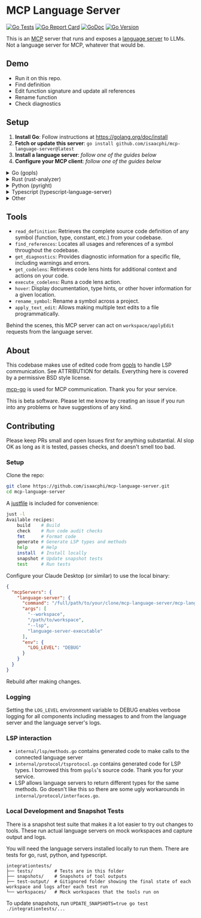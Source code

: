 # MCP Language Server

[![Go Tests](https://github.com/isaacphi/mcp-language-server/actions/workflows/go.yml/badge.svg)](https://github.com/isaacphi/mcp-language-server/actions/workflows/go.yml)
[![Go Report Card](https://goreportcard.com/badge/github.com/isaacphi/mcp-language-server)](https://goreportcard.com/report/github.com/isaacphi/mcp-language-server)
[![GoDoc](https://pkg.go.dev/badge/github.com/isaacphi/mcp-language-server)](https://pkg.go.dev/github.com/isaacphi/mcp-language-server)
[![Go Version](https://img.shields.io/github/go-mod/go-version/isaacphi/mcp-language-server)](https://github.com/isaacphi/mcp-language-server/blob/main/go.mod)

This is an [MCP](https://modelcontextprotocol.io/introduction) server that runs and exposes a [language server](https://microsoft.github.io/language-server-protocol/) to LLMs. Not a language server for MCP, whatever that would be.

## Demo

- Run it on this repo.
- Find definition
- Edit function signature and update all references
- Rename function
- Check diagnostics

## Setup

1. **Install Go**: Follow instructions at <https://golang.org/doc/install>
2. **Fetch or update this server**: `go install github.com/isaacphi/mcp-language-server@latest`
3. **Install a language server**: _follow one of the guides below_
4. **Configure your MCP client**: _follow one of the guides below_

<details>
  <summary>Go (gopls)</summary>
  <div>
    <p><strong>Install gopls</strong>: <code>go install golang.org/x/tools/gopls@latest</code></p>
    <p><strong>Configure your MCP client</strong>: This will be different but similar for each client. For Claude Desktop, add the following to <code>~/Library/Application\ Support/Claude/claude_desktop_config.json</code></p>

<pre>
{
  "mcpServers": {
    "language-server": {
      "command": "mcp-language-server",
      "args": ["--workspace", "/Users/you/dev/yourproject/", "--lsp", "gopls"],
      "env": {
        "PATH": "/opt/homebrew/bin:/Users/you/go/bin",
        "GOPATH": "/users/you/go",
        "GOCACHE": "/users/you/Library/Caches/go-build",
        "GOMODCACHE": "/Users/you/go/pkg/mod"
      }
    }
  }
}
</pre>

<p><strong>Note</strong>: Not all clients will need these environment variables. For Claude Desktop you will need to update the environment variables above based on your machine and username:</p>
<ul>
  <li><code>PATH</code> needs to contain the path to <code>go</code> and to <code>gopls</code>. Get this with <code>echo $(which go):$(which gopls)</code></li>
  <li><code>GOPATH</code>, <code>GOCACHE</code>, and <code>GOMODCACHE</code> may be different on your machine. These are the defaults.</li>
</ul>

  </div>
</details>
<details>
  <summary>Rust (rust-analyzer)</summary>
  <div>
    <p><strong>Install rust-analyzer</strong>: <code>rustup component add rust-analyzer</code></p>
    <p><strong>Configure your MCP client</strong>: This will be different but similar for each client. For Claude Desktop, add the following to <code>~/Library/Application\ Support/Claude/claude_desktop_config.json</code></p>

<pre>
{
  "mcpServers": {
    "language-server": {
      "command": "mcp-language-server",
      "args": [
        "--workspace",
        "/Users/you/dev/yourproject/",
        "--lsp",
        "rust-analyzer"
      ]
    }
  }
}
</pre>
  </div>
</details>
<details>
  <summary>Python (pyright)</summary>
  <div>
    <p><strong>Install pyright</strong>: <code>npm install -g pyright</code></p>
    <p><strong>Configure your MCP client</strong>: This will be different but similar for each client. For Claude Desktop, add the following to <code>~/Library/Application\ Support/Claude/claude_desktop_config.json</code></p>

<pre>
{
  "mcpServers": {
    "language-server": {
      "command": "mcp-language-server",
      "args": [
        "--workspace",
        "/Users/you/dev/yourproject/",
        "--lsp",
        "pyright",
        "--",
        "--stdio"
      ]
    }
  }
}
</pre>
  </div>
</details>
<details>
  <summary>Typescript (typescript-language-server)</summary>
  <div>
    <p><strong>Install typescript-language-server</strong>: <code>npm install -g typescript typescript-language-server</code></p>
    <p><strong>Configure your MCP client</strong>: This will be different but similar for each client. For Claude Desktop, add the following to <code>~/Library/Application\ Support/Claude/claude_desktop_config.json</code></p>

<pre>
{
  "mcpServers": {
    "language-server": {
      "command": "mcp-language-server",
      "args": [
        "--workspace",
        "/Users/you/dev/yourproject/",
        "--lsp",
        "typescript-language-server",
        "--",
        "--stdio"
      ]
    }
  }
}
</pre>
  </div>
</details>
<details>
  <summary>Other</summary>
  <div>
    <p>I have only tested this repo with the servers above but it should be compatible with many more. Note:</p>
    <ul>
      <li>The language server must communicate over stdio.</li>
      <li>Any aruments after <code>--</code> are sent as arguments to the language server.</li>
      <li>Any env variables are passed on to the language server.</li>
    </ul>
  </div>
</details>

## Tools

- `read_definition`: Retrieves the complete source code definition of any symbol (function, type, constant, etc.) from your codebase.
- `find_references`: Locates all usages and references of a symbol throughout the codebase.
- `get_diagnostics`: Provides diagnostic information for a specific file, including warnings and errors.
- `get_codelens`: Retrieves code lens hints for additional context and actions on your code.
- `execute_codelens`: Runs a code lens action.
- `hover`: Display documentation, type hints, or other hover information for a given location.
- `rename_symbol`: Rename a symbol across a project.
- `apply_text_edit`: Allows making multiple text edits to a file programmatically.

Behind the scenes, this MCP server can act on `workspace/applyEdit` requests from the language server.

## About

This codebase makes use of edited code from [gopls](https://go.googlesource.com/tools/+/refs/heads/master/gopls/internal/protocol) to handle LSP communication. See ATTRIBUTION for details. Everything here is covered by a permissive BSD style license.

[mcp-go](https://github.com/mark3labs/mcp-go) is used for MCP communication. Thank you for your service.

This is beta software. Please let me know by creating an issue if you run into any problems or have suggestions of any kind.

## Contributing

Please keep PRs small and open Issues first for anything substantial. AI slop OK as long as it is tested, passes checks, and doesn't smell too bad.

### Setup

Clone the repo:

```bash
git clone https://github.com/isaacphi/mcp-language-server.git
cd mcp-language-server
```

A [justfile](https://just.systems/man/en/) is included for convenience:

```bash
just -l
Available recipes:
    build    # Build
    check    # Run code audit checks
    fmt      # Format code
    generate # Generate LSP types and methods
    help     # Help
    install  # Install locally
    snapshot # Update snapshot tests
    test     # Run tests
```

Configure your Claude Desktop (or similar) to use the local binary:

```json
{
  "mcpServers": {
    "language-server": {
      "command": "/full/path/to/your/clone/mcp-language-server/mcp-language-server",
      "args": [
        "--workspace",
        "/path/to/workspace",
        "--lsp",
        "language-server-executable"
      ],
      "env": {
        "LOG_LEVEL": "DEBUG"
      }
    }
  }
}
```

Rebuild after making changes.

### Logging

Setting the `LOG_LEVEL` environment variable to DEBUG enables verbose logging for all components including messages to and from the language server and the language server's logs.

### LSP interaction

- `internal/lsp/methods.go` contains generated code to make calls to the connected language server
- `internal/protocol/tsprotocol.go` contains generated code for LSP types. I borrowed this from `gopls`'s source code. Thank you for your service.
- LSP allows language servers to return different types for the same methods. Go doesn't like this so there are some ugly workarounds in `internal/protocol/interfaces.go`.

### Local Development and Snapshot Tests

There is a snapshot test suite that makes it a lot easier to try out changes to tools. These run actual language servers on mock workspaces and capture output and logs.

You will need the language servers installed locally to run them. There are tests for go, rust, python, and typescript.

```
integrationtests/
├── tests/        # Tests are in this folder
├── snapshots/    # Snapshots of tool outputs
├── test-output/  # Gitignored folder showing the final state of each workspace and logs after each test run
└── workspaces/   # Mock workspaces that the tools run on
```

To update snapshots, run `UPDATE_SNAPSHOTS=true go test ./integrationtests/...`
